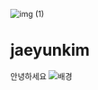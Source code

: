 ![img (1)](https://user-images.githubusercontent.com/80080435/110880434-facf9680-8321-11eb-8669-4584cacea579.jpg)

# jaeyunkim
안녕하세요
![배경](https://i.pinimg.com/originals/0d/6f/f5/0d6ff5700fa4c14c8bbe0500d6fe5715.jpg)
